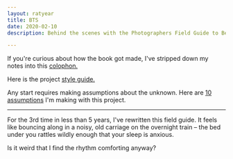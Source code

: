 ```yaml
---
layout: ratyear
title: BTS
date: 2020-02-10
description: Behind the scenes with the Photographers Field Guide to Beijing

---
```



If you're curious about how the book got made, I've stripped down my notes into this [colophon.](https://www.zachmccabe.com/beijing/how_the_book_got_made.html)

Here is the project [style guide.](https://www.zachmccabe.com/beijing/bts_style_guide.html)

Any start requires making assumptions about the unknown. Here are [10 assumptions](https://www.zachmccabe.com/beijing/bts_10_assumptions) I'm making with this project.

---

For the 3rd time in less than 5 years, I've rewritten this field guide. It feels like bouncing along in a noisy, old carriage on the overnight train – the bed under you rattles wildly enough that your sleep is anxious.

Is it weird that I find the rhythm comforting anyway?
